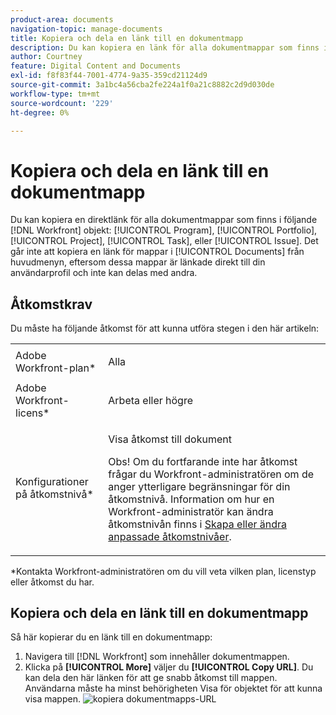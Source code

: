```yaml
---
product-area: documents
navigation-topic: manage-documents
title: Kopiera och dela en länk till en dokumentmapp
description: Du kan kopiera en länk för alla dokumentmappar som finns i Workfront-objekt.
author: Courtney
feature: Digital Content and Documents
exl-id: f8f83f44-7001-4774-9a35-359cd21124d9
source-git-commit: 3a1bc4a56cba2fe224a1f0a21c8882c2d9d030de
workflow-type: tm+mt
source-wordcount: '229'
ht-degree: 0%

---
```


# Kopiera och dela en länk till en dokumentmapp

Du kan kopiera en direktlänk för alla dokumentmappar som finns i följande [!DNL Workfront] objekt: [!UICONTROL Program], [!UICONTROL Portfolio], [!UICONTROL Project], [!UICONTROL Task], eller [!UICONTROL Issue]. Det går inte att kopiera en länk för mappar i [!UICONTROL Documents] från huvudmenyn, eftersom dessa mappar är länkade direkt till din användarprofil och inte kan delas med andra.

## Åtkomstkrav

Du måste ha följande åtkomst för att kunna utföra stegen i den här artikeln:

<table style="table-layout:auto"> 
 <col> 
 <col> 
 <tbody> 
  <tr> 
   <td role="rowheader">Adobe Workfront-plan*</td> 
   <td> <p>Alla</p> </td> 
  </tr> 
  <tr> 
   <td role="rowheader">Adobe Workfront-licens*</td> 
   <td> <p>Arbeta eller högre</p> </td> 
  </tr> 
  <tr> 
   <td role="rowheader">Konfigurationer på åtkomstnivå*</td> 
   <td> <p>Visa åtkomst till dokument</p> <p>Obs! Om du fortfarande inte har åtkomst frågar du Workfront-administratören om de anger ytterligare begränsningar för din åtkomstnivå. Information om hur en Workfront-administratör kan ändra åtkomstnivån finns i <a href="../../administration-and-setup/add-users/configure-and-grant-access/create-modify-access-levels.md" class="MCXref xref">Skapa eller ändra anpassade åtkomstnivåer</a>.</p> </td> 
  </tr> 
  <tr> 
 </tbody> 
</table>

&#42;Kontakta Workfront-administratören om du vill veta vilken plan, licenstyp eller åtkomst du har.

## Kopiera och dela en länk till en dokumentmapp

Så här kopierar du en länk till en dokumentmapp:

1. Navigera till [!DNL Workfront] som innehåller dokumentmappen.
1. Klicka på **[!UICONTROL More]** väljer du **[!UICONTROL Copy URL]**. Du kan dela den här länken för att ge snabb åtkomst till mappen. Användarna måste ha minst behörigheten Visa för objektet för att kunna visa mappen.
   ![kopiera dokumentmapps-URL](assets/copy-doc-folder-url.png)
